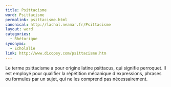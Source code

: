 ```yaml
---
title: Psittacisme
word: Psittacisme
permalink: psittacisme.html
canonical: http://lachal.neamar.fr/Psittacisme
layout: word
categories:
  - Rhétorique
synonyms:
  - Echolalie
link: http://www.dicopsy.com/psittacisme.htm
---
```


Le terme psittacisme a pour origine latine psittacus, qui signifie perroquet. Il est employé pour qualifier la répétition mécanique d'expressions, phrases ou formules par un sujet, qui ne les comprend pas nécessairement.

